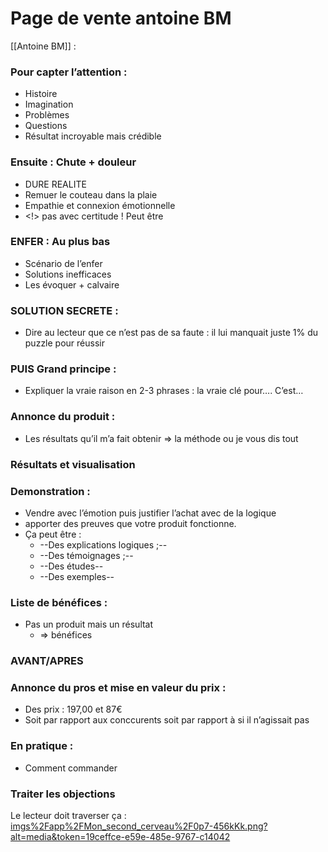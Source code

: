 # Page de vente antoine BM

[[Antoine BM]] :

### Pour capter l’attention :
- Histoire
- Imagination
- Problèmes
- Questions
- Résultat incroyable mais crédible

### Ensuite : Chute + douleur
- DURE REALITE
- Remuer le couteau dans la plaie
- Empathie et connexion émotionnelle
- <!> pas avec certitude ! Peut être

### ENFER : Au plus bas
- Scénario de l’enfer
- Solutions inefficaces
- Les évoquer + calvaire

### SOLUTION SECRETE :
- Dire au lecteur que ce n’est pas de sa faute : il lui manquait juste 1% du puzzle pour réussir

### PUIS Grand principe :
- Expliquer la vraie raison en 2-3 phrases : la vraie clé pour…. C’est…

### Annonce du produit :
- Les résultats qu’il m’a fait obtenir => la méthode ou je vous dis tout

### Résultats et visualisation

### Demonstration :
- Vendre avec l’émotion puis justifier l’achat avec de la logique
- apporter des preuves que votre produit fonctionne.
- Ça peut être :
	- --Des explications logiques ;--
	- --Des témoignages ;--
	- --Des études--
	- --Des exemples--

### Liste de bénéfices :
- Pas un produit mais un résultat
	- => bénéfices

### AVANT/APRES

### Annonce du pros et mise en valeur du prix :
- Des prix : 197,00 et 87€
- Soit par rapport aux conccurents soit par rapport à si il n’agissait pas

### En pratique :
- Comment commander

### Traiter les objections


Le lecteur doit traverser ça :
<a href='imgs%252Fapp%252FMon_second_cerveau%252F0p7-456kKk.png%3Falt=media&token=19ceffce-e59e-485e-9767-c14042'>imgs%2Fapp%2FMon_second_cerveau%2F0p7-456kKk.png?alt=media&token=19ceffce-e59e-485e-9767-c14042</a>